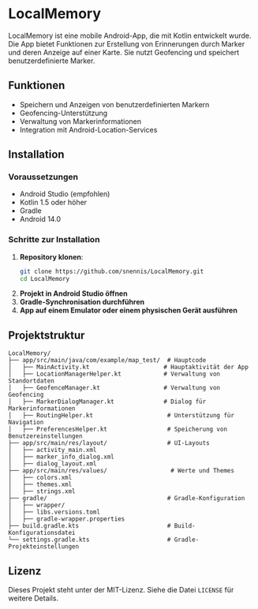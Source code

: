 # LocalMemory

LocalMemory ist eine mobile Android-App, die mit Kotlin entwickelt wurde. Die App bietet Funktionen zur Erstellung von Erinnerungen durch Marker und deren Anzeige auf einer Karte. Sie nutzt Geofencing und speichert benutzerdefinierte Marker.

## Funktionen

- Speichern und Anzeigen von benutzerdefinierten Markern
- Geofencing-Unterstützung
- Verwaltung von Markerinformationen
- Integration mit Android-Location-Services

## Installation

### Voraussetzungen

- Android Studio (empfohlen)
- Kotlin 1.5 oder höher
- Gradle
- Android 14.0

### Schritte zur Installation

1. **Repository klonen**:
   ```bash
   git clone https://github.com/snennis/LocalMemory.git
   cd LocalMemory
   ```
2. **Projekt in Android Studio öffnen**
3. **Gradle-Synchronisation durchführen**
4. **App auf einem Emulator oder einem physischen Gerät ausführen**

## Projektstruktur

```
LocalMemory/
├── app/src/main/java/com/example/map_test/  # Hauptcode
│   ├── MainActivity.kt                     # Hauptaktivität der App
│   ├── LocationManagerHelper.kt            # Verwaltung von Standortdaten
│   ├── GeofenceManager.kt                  # Verwaltung von Geofencing
│   ├── MarkerDialogManager.kt              # Dialog für Markerinformationen
│   ├── RoutingHelper.kt                     # Unterstützung für Navigation
│   ├── PreferencesHelper.kt                 # Speicherung von Benutzereinstellungen
├── app/src/main/res/layout/                 # UI-Layouts
│   ├── activity_main.xml
│   ├── marker_info_dialog.xml
│   ├── dialog_layout.xml
├── app/src/main/res/values/                  # Werte und Themes
│   ├── colors.xml
│   ├── themes.xml
│   ├── strings.xml
├── gradle/                                  # Gradle-Konfiguration
│   ├── wrapper/
│   ├── libs.versions.toml
│   ├── gradle-wrapper.properties
├── build.gradle.kts                         # Build-Konfigurationsdatei
└── settings.gradle.kts                      # Gradle-Projekteinstellungen
```

## Lizenz

Dieses Projekt steht unter der MIT-Lizenz. Siehe die Datei `LICENSE` für weitere Details.

